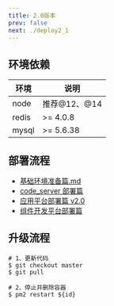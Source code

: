 ```yaml
---
title: 2.0版本
prev: false
next: ./deploy2_1
---
```


<!-- ## 安装

(描述依赖项，及其安装/配置方式)

| 环境  | 说明      |
| ----- | --------- |
| jdk   | >= v1.8   |
| node  | >= 8.9.3  |
| redis | >= 4.0.8  |
| mysql | >= 5.6.38 |

1、进入项目目录
```
cd flyfish
```
2、修改mysql、redis配置文件
```
vim src/common/config/adapter.js
vim src/common/config/adapter.production.js
```
3、修改code-server配置文件
```
vim code-server/linux/out/browser/pages/vscode.browserified.js
```

4、build dockerfile
```
docker build -t flyfish .
```

5、run docker
```
docker run -itd --name flyfish -p 8364:8364 -p 3306:3306 -p 6379:6379 -p 8081:8081 flyfish
```

## 服务器管理

```
docker exec -it flyfish /bin/bash
```

## 升级
1、更新代码
```
git checkout master
git pull
```
2、更新容器
```
重复【安装】步骤
``` -->

## 环境依赖

| 环境  | 说明         |
| ----- | ------------ |
| node  | 推荐@12、@14 |
| redis | >= 4.0.8     |
| mysql | >= 5.6.38    |

## 部署流程

- [基础环境准备篇.md](https://gitee.com/CloudWise/fly-fish/blob/2.0/doc/基础环境准备篇.md)
- [code_server 部署篇](https://gitee.com/CloudWise/fly-fish/blob/2.0/doc/code_server部署篇.md)
- [应用平台部署篇 v2.0](https://gitee.com/CloudWise/fly-fish/blob/2.0/doc/应用平台部署篇v2.0.md)
- [组件开发平台部署篇](https://gitee.com/CloudWise/fly-fish/blob/2.0/doc/组件开发平台部署篇.md)

## 升级流程

```
# 1、更新代码
$ git checkout master
$ git pull

# 2、停止并删除容器
$ pm2 restart ${id}

```